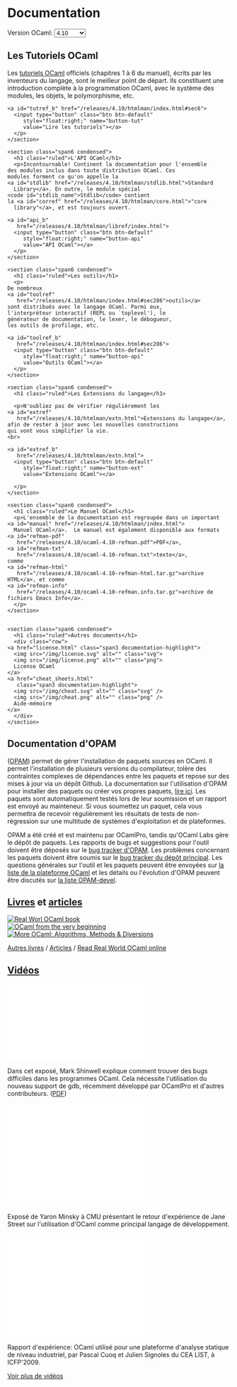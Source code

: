 <!-- ((! set title Docs !)) ((! set documentation !)) ((! set nobreadcrumb !)) -->

<script type="text/javascript">
 <!--  null;
 // This script changes links depending on the selected ocaml version
 function changeLink(version, right, id) {
   let ref = '/releases/' + version + right;
   let link = document.getElementById(id);
   link.setAttribute("href", ref);
 }

 function setVersion(version) {
   var list = document.getElementsByClassName("form-control");
   for (let item of list) {
     item.value = version;
   }

   changeLink(version, '/htmlman/extn.html', "extref");
   changeLink(version, '/htmlman/extn.html', "extref_b");
   changeLink(version, '/htmlman/index.html', "manual");
   changeLink(version, '/htmlman/core.html', "corref");
   changeLink(version, '/htmlman/index.html#sec286', "toolref");
   changeLink(version, '/htmlman/index.html#sec286', "toolref_b");
   changeLink(version, '/htmlman/index.html#sec6', "tutref");
   changeLink(version, '/htmlman/index.html#sec6', "tutref_b");
   changeLink(version, '/htmlman/stdlib.html', "stdlib");
   changeLink(version, '/htmlman/libref/index.html', "api_b");
   changeLink(version, '/ocaml-' + version + '-refman.pdf', "refman-pdf");
   changeLink(version, '/ocaml-' + version + '-refman.txt', "refman-txt");
   changeLink(version, '/ocaml-' + version + '-refman-html.tar.gz', "refman-html");
   changeLink(version, '/ocaml-' + version + '-refman.info.tar.gz', "refman-info");

   let stdlib = "Stdlib";
   if (parseFloat(version) < 4.08) { stdlib = "Pervasives"; }
   document.getElementById("stdlib_name").textContent=stdlib;
 }

 function refresh(){
   let version = document.Versions.selector.options[document.Versions.selector.selectedIndex].value;
   setVersion(version);
 }
 window.onload = refresh;
 //-->
</script>

<div class="container">
  <h1>Documentation</h1>
  <div class="form-group">
    <form name="Versions">
      <label for="version-selector"
	     style="display:inline;">Version OCaml:</label>
      <select class="form-control" id="version-selector" name="selector"
	      style="width: 10ex;vertical-align: baseline;"
	      onChange="refresh()">
	<option>4.10</option>
	<option>4.09</option>
	<option>4.08</option>
	<option>4.07</option>
	<option>4.06</option>
	<option>4.05</option>
	<option>4.04</option>
	<option>4.03</option>
	<option>4.02</option>
	<option>4.01</option>
      </select>
    </form>
  </div>
  <div class="row">
    <section class="span6 condensed">
      <h1 class="ruled">Les Tutoriels OCaml</h1>
      <p>Les
	<a id="tutref"
	   href="/releases/4.10/htmlman/index.html#sec6">tutoriels OCaml</a>
	officiels (chapitres 1 à 6 du manuel), écrits par les
	inventeurs du langage, sont le meilleur point de
	départ. Ils constituent une introduction complète à la
	programmation OCaml, avec le système des modules, les
	objets, le polymorphisme, etc.

	<a id="tutref_b" href="/releases/4.10/htmlman/index.html#sec6">
	  <input type="button" class="btn btn-default"
		 style="float:right;" name="button-tut"
		 value="Lire les tutoriels"></a>
      </p>
    </section>

    <section class="span6 condensed">
      <h1 class="ruled">L'API OCaml</h1>
      <p>Incontournable! Continent la documentation pour l'ensemble
	des modules inclus dans toute distribution OCaml. Ces
	modules forment ce qu'on appelle la
	<a id="stdlib" href="/releases/4.10/htmlman/stdlib.html">Standard
	  Library</a>. En outre, le module spécial
	<code id="stdlib_name">Stdlib</code> contient
	la <a id="corref" href="/releases/4.10/htmlman/core.html">"core
	  library"</a>, et est toujours ouvert.

	<a id="api_b"
	   href="/releases/4.10/htmlman/libref/index.html">
	  <input type="button" class="btn btn-default"
		 style="float:right;" name="button-api"
		 value="API OCaml"></a>
      </p>
    </section>

    <section class="span6 condensed">
      <h1 class="ruled">Les outils</h1>
      <p>
	De nombreux
	<a id="toolref"
	   href="/releases/4.10/htmlman/index.html#sec286">outils</a>
	sont distribués avec le langage OCaml. Parmi eux,
	l'interpréteur interactif (REPL ou `toplevel'), le
	générateur de documentation, le lexer, le débogueur,
	les outils de profilage, etc.

	<a id="toolref_b"
	   href="/releases/4.10/htmlman/index.html#sec286">
	  <input type="button" class="btn btn-default"
		 style="float:right;" name="button-api"
		 value="Outils OCaml"></a>
      </p>
    </section>

    <section class="span6 condensed">
      <h1 class="ruled">Les Extensions du langage</h1>

      <p>N'oubliez pas de vérifier régulièrement les
	<a id="extref"
	   href="/releases/4.10/htmlman/extn.html">Extensions du langage</a>,
	afin de rester à jour avec les nouvelles constructions
	qui vont vous simplifier la vie.
	<br>

	<a id="extref_b"
	   href="/releases/4.10/htmlman/extn.html">
	  <input type="button" class="btn btn-default"
		 style="float:right;" name="button-ext"
		 value="Extensions OCaml"></a>

      </p>
    </section>

    <section class="span6 condensed">
      <h1 class="ruled">Le Manuel OCaml</h1>
      <p>L'ensemble de la documentation est regroupée dans un important
	<a id="manual" href="/releases/4.10/htmlman/index.html">
	  Manuel OCaml</a>.  Le manuel est également disponible aux formats
	<a id="refman-pdf"
	   href="/releases/4.10/ocaml-4.10-refman.pdf">PDF</a>,
	<a id="refman-txt"
	   href="/releases/4.10/ocaml-4.10-refman.txt">texte</a>,
	comme
	<a id="refman-html"
	   href="/releases/4.10/ocaml-4.10-refman-html.tar.gz">archive HTML</a>, et comme
	<a id="refman-info"
	   href="/releases/4.10/ocaml-4.10-refman.info.tar.gz">archive de fichiers Emacs Info</a>.
      </p>
    </section>


    <section class="span6 condensed">
      <h1 class="ruled">Autres documents</h1>
      <div class="row">
	<a href="license.html" class="span3 documentation-highlight">
	  <img src="/img/license.svg" alt="" class="svg">
	  <img src="/img/license.png" alt="" class="png">
	  License OCaml
	</a>
	<a href="cheat_sheets.html"
	   class="span3 documentation-highlight">
	  <img src="/img/cheat.svg" alt="" class="svg" />
	  <img src="/img/cheat.png" alt="" class="png" />
	  Aide-mémoire
	</a>
      </div>
    </section>
  </div>



  <div class="row">
    <section class="span6 condensed">
      <h1 class="ruled">Documentation d'OPAM</h1>
      <p>(<a href="https://opam.ocaml.org">OPAM</a>) permet de gérer l'installation de paquets sources en OCaml. Il permet l'installation de plusieurs versions du compilateur, tolère des contraintes complexes de dépendances entre les paquets et repose sur des mises à jour via un dépôt Github. La documentation sur l'utilisation d'OPAM pour installer des paquets ou créer vos propres paquets, <a href="https://opam.ocaml.org/doc/Install.html">lire ici</a>. Les paquets sont automatiquement testés lors de leur soumission et un rapport est envoyé au mainteneur. Si vous soumettez un paquet, cela vous permettra de recevoir régulièrement les résultats de tests de non-régression sur une multitude de systèmes d'exploitation et de plateformes.</p>
      <p>OPAM a été créé et est maintenu par OCamlPro, tandis qu'OCaml Labs gère le dépôt de paquets. Les rapports de bugs et suggestions pour l'outil doivent être déposés sur le <a href="https://github.com/OCaml/opam/issues">bug tracker d'OPAM</a>. Les problèmes concernant les paquets doivent être soumis sur le <a href="https://github.com/OCaml/opam-repository/issues">bug tracker du dépôt principal</a>. Les questions générales sur l'outil et les paquets peuvent être envoyées sur <a href="http://lists.ocaml.org/listinfo/platform">la liste de la plateforme OCaml</a> et les détails ou l'évolution d'OPAM peuvent être discutés sur <a href="http://lists.ocaml.org/listinfo/opam-devel">la liste OPAM-devel</a>.</p>
    </section>
    <section class="span6 condensed">
      <h1 class="ruled"><a href="/learn/books.html">Livres</a> et <a href="/docs/papers.html">articles</a></h1>
      <div class="row">
	<div class="span2 documentation-book">
	  <a href="https://realworldocaml.org">
	    <img src="/img/real-world-ocaml.jpg" alt="Real Worl OCaml book">
	  </a>
	</div>
	<div class="span2 documentation-book">
	  <a href="http://ocaml-book.com">
	    <img src="/img/OCaml_from_beginning.png" alt="OCaml from the very beginning">
	  </a>
	</div>
	<div class="span2 documentation-book">
	  <a href="http://ocaml-book.com/more-ocaml-algorithms-methods-diversions/">
	    <img src="/img/more-ocaml-300-376.png" alt="More OCaml: Algorithms, Methods &amp; Diversions">
	  </a>
	</div>
      </div>
      <footer>
	<p><a href="/learn/books.html">Autres livres</a> / <a href="/docs/papers.html">Articles</a> / <a href="https://realworldocaml.org">Read Real World OCaml online</a></p>
      </footer>
    </section>

  </div>
  <div class="row">
    <section class="span12 condensed">
      <h1 class="ruled"><a href="/community/media.html">Vidéos</a></h1>
      <div class="row">
        <div class="span4">
          <p class="documentation-video">
	    <iframe width="310" height="175" src="//www.youtube.com/embed/NF2WpWnB-nk?feature=player_detailpage" frameborder="0" allowfullscreen></iframe>
          </p>
          <p>Dans cet exposé, Mark Shinwell explique comment
	    trouver des bugs difficiles dans les programmes OCaml.
	    Cela nécessite l'utilisation du nouveau support de gdb,
	    récemment développé par OCamlPro et d'autres contributeurs.
	    (<a href="http://oud.ocaml.org/2012/slides/oud2012-paper5-slides.pdf"
	     >PDF</a>)</p>
        </div>
        <div class="span4">
          <p class="documentation-video">
            <iframe src="//player.vimeo.com/video/14317442?portrait=0&amp;color=ff9933" width="310" height="233" frameborder="0" webkitallowfullscreen mozallowfullscreen allowfullscreen></iframe>
          </p>
          <p>Exposé de Yaron Minsky à CMU présentant
	    le retour d'expérience de Jane Street sur l'utilisation d'OCaml comme
	    principal langage de développement.</p>
        </div>
        <div class="span4">
          <p class="documentation-video">
            <iframe src="//player.vimeo.com/video/6652523?portrait=0&amp;color=ff9933" width="310" height="233" frameborder="0" webkitallowfullscreen mozallowfullscreen allowfullscreen></iframe>
          </p>
          <p>Rapport d'expérience: OCaml utilisé pour une
	    plateforme d'analyse statique de niveau industriel, par
            Pascal Cuoq et Julien Signoles du CEA LIST, à ICFP'2009.</p>
        </div>
      </div>
      <footer>
        <p><a href="/community/media.html">Voir plus de vidéos</a></p>
      </footer>
    </section>
  </div>
</div>

